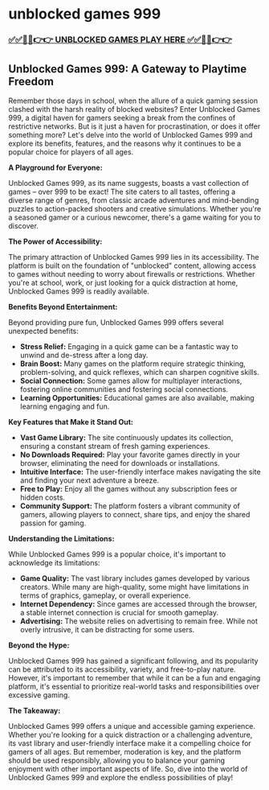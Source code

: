 # unblocked games 999

### [✅✅🔴🔴👉👉 UNBLOCKED GAMES PLAY HERE ✅✅🔴🔴👉👉](https://topstoryindia.com)

## Unblocked Games 999: A Gateway to Playtime Freedom

Remember those days in school, when the allure of a quick gaming session clashed with the harsh reality of blocked websites? Enter Unblocked Games 999, a digital haven for gamers seeking a break from the confines of restrictive networks. But is it just a haven for procrastination, or does it offer something more? Let's delve into the world of Unblocked Games 999 and explore its benefits, features, and the reasons why it continues to be a popular choice for players of all ages.

**A Playground for Everyone:**

Unblocked Games 999, as its name suggests, boasts a vast collection of games – over 999 to be exact! The site caters to all tastes, offering a diverse range of genres, from classic arcade adventures and mind-bending puzzles to action-packed shooters and creative simulations. Whether you're a seasoned gamer or a curious newcomer, there's a game waiting for you to discover.

**The Power of Accessibility:**

The primary attraction of Unblocked Games 999 lies in its accessibility. The platform is built on the foundation of "unblocked" content, allowing access to games without needing to worry about firewalls or restrictions.  Whether you're at school, work, or just looking for a quick distraction at home, Unblocked Games 999 is readily available.

**Benefits Beyond Entertainment:**

Beyond providing pure fun, Unblocked Games 999 offers several unexpected benefits:

* **Stress Relief:** Engaging in a quick game can be a fantastic way to unwind and de-stress after a long day.
* **Brain Boost:** Many games on the platform require strategic thinking, problem-solving, and quick reflexes, which can sharpen cognitive skills.
* **Social Connection:** Some games allow for multiplayer interactions, fostering online communities and fostering social connections.
* **Learning Opportunities:**  Educational games are also available, making learning engaging and fun.

**Key Features that Make it Stand Out:**

* **Vast Game Library:** The site continuously updates its collection, ensuring a constant stream of fresh gaming experiences.
* **No Downloads Required:**  Play your favorite games directly in your browser, eliminating the need for downloads or installations.
* **Intuitive Interface:**  The user-friendly interface makes navigating the site and finding your next adventure a breeze.
* **Free to Play:** Enjoy all the games without any subscription fees or hidden costs.
* **Community Support:**  The platform fosters a vibrant community of gamers, allowing players to connect, share tips, and enjoy the shared passion for gaming.

**Understanding the Limitations:**

While Unblocked Games 999 is a popular choice, it's important to acknowledge its limitations:

* **Game Quality:** The vast library includes games developed by various creators. While many are high-quality, some might have limitations in terms of graphics, gameplay, or overall experience.
* **Internet Dependency:**  Since games are accessed through the browser, a stable internet connection is crucial for smooth gameplay.
* **Advertising:**  The website relies on advertising to remain free. While not overly intrusive, it can be distracting for some users.

**Beyond the Hype:**

Unblocked Games 999 has gained a significant following, and its popularity can be attributed to its accessibility, variety, and free-to-play nature. However, it's important to remember that while it can be a fun and engaging platform, it's essential to prioritize real-world tasks and responsibilities over excessive gaming.

**The Takeaway:**

Unblocked Games 999 offers a unique and accessible gaming experience. Whether you're looking for a quick distraction or a challenging adventure, its vast library and user-friendly interface make it a compelling choice for gamers of all ages. But remember, moderation is key, and the platform should be used responsibly, allowing you to balance your gaming enjoyment with other important aspects of life.  So, dive into the world of Unblocked Games 999 and explore the endless possibilities of play!